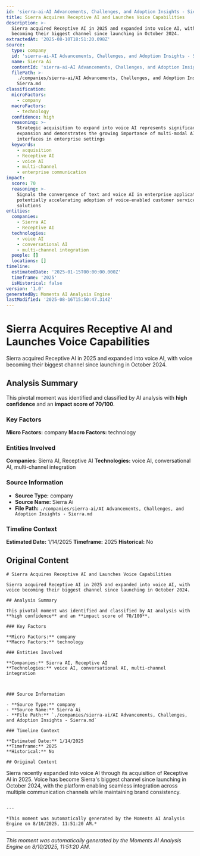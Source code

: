 ```yaml
---
id: 'sierra-ai-AI Advancements, Challenges, and Adoption Insights - Sierra-moment-3'
title: Sierra Acquires Receptive AI and Launches Voice Capabilities
description: >-
  Sierra acquired Receptive AI in 2025 and expanded into voice AI, with voice
  becoming their biggest channel since launching in October 2024.
extractedAt: '2025-08-10T18:51:20.098Z'
source:
  type: company
  id: 'sierra-ai-AI Advancements, Challenges, and Adoption Insights - Sierra'
  name: Sierra Ai
  contentId: 'sierra-ai-AI Advancements, Challenges, and Adoption Insights - Sierra'
  filePath: >-
    ./companies/sierra-ai/AI Advancements, Challenges, and Adoption Insights -
    Sierra.md
classification:
  microFactors:
    - company
  macroFactors:
    - technology
  confidence: high
  reasoning: >-
    Strategic acquisition to expand into voice AI represents significant market
    expansion and demonstrates the growing importance of multi-modal AI
    interfaces in enterprise settings
  keywords:
    - acquisition
    - Receptive AI
    - voice AI
    - multi-channel
    - enterprise communication
impact:
  score: 70
  reasoning: >-
    Signals the convergence of text and voice AI in enterprise applications,
    potentially accelerating adoption of voice-enabled customer service
    solutions
entities:
  companies:
    - Sierra AI
    - Receptive AI
  technologies:
    - voice AI
    - conversational AI
    - multi-channel integration
  people: []
  locations: []
timeline:
  estimatedDate: '2025-01-15T00:00:00.000Z'
  timeframe: '2025'
  isHistorical: false
version: '1.0'
generatedBy: Moments AI Analysis Engine
lastModified: '2025-08-16T15:50:47.314Z'
---
```

# Sierra Acquires Receptive AI and Launches Voice Capabilities

Sierra acquired Receptive AI in 2025 and expanded into voice AI, with voice becoming their biggest channel since launching in October 2024.

## Analysis Summary

This pivotal moment was identified and classified by AI analysis with **high confidence** and an **impact score of 70/100**.

### Key Factors

**Micro Factors:** company
**Macro Factors:** technology

### Entities Involved

**Companies:** Sierra AI, Receptive AI
**Technologies:** voice AI, conversational AI, multi-channel integration



### Source Information

- **Source Type:** company
- **Source Name:** Sierra Ai
- **File Path:** `./companies/sierra-ai/AI Advancements, Challenges, and Adoption Insights - Sierra.md`

### Timeline Context

**Estimated Date:** 1/14/2025
**Timeframe:** 2025
**Historical:** No

## Original Content

```
# Sierra Acquires Receptive AI and Launches Voice Capabilities

Sierra acquired Receptive AI in 2025 and expanded into voice AI, with voice becoming their biggest channel since launching in October 2024.

## Analysis Summary

This pivotal moment was identified and classified by AI analysis with **high confidence** and an **impact score of 70/100**.

### Key Factors

**Micro Factors:** company
**Macro Factors:** technology

### Entities Involved

**Companies:** Sierra AI, Receptive AI
**Technologies:** voice AI, conversational AI, multi-channel integration



### Source Information

- **Source Type:** company
- **Source Name:** Sierra Ai
- **File Path:** `./companies/sierra-ai/AI Advancements, Challenges, and Adoption Insights - Sierra.md`

### Timeline Context

**Estimated Date:** 1/14/2025
**Timeframe:** 2025
**Historical:** No

## Original Content

```
Sierra recently expanded into voice AI through its acquisition of Receptive AI in 2025. Voice has become Sierra's biggest channel since launching in October 2024, with the platform enabling seamless integration across multiple communication channels while maintaining brand consistency.
```

---

*This moment was automatically generated by the Moments AI Analysis Engine on 8/10/2025, 11:51:20 AM.*

```

---

*This moment was automatically generated by the Moments AI Analysis Engine on 8/10/2025, 11:51:20 AM.*
